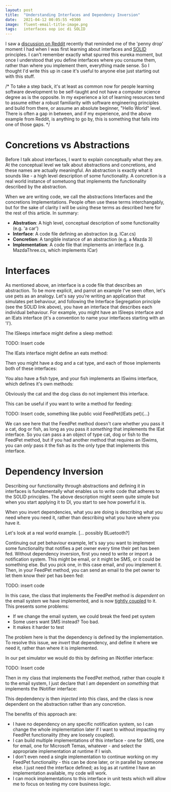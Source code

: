 ```yaml
---
layout: post
title:  "Understanding Interfaces and Dependency Inversion"
date:   2021-04-12 00:05:55 +0300
image:  fluent-email-title-image.png
tags:   interfaces oop ioc di SOLID
---
```


I saw a [discussion on Reddit](https://www.reddit.com/r/dotnet/comments/mdx9ao/question_about_interfaces/) recently that reminded me of the 'penny drop' moment I had when I was first learning about interfaces and [SOLID](https://en.wikipedia.org/wiki/SOLID) principles. I can't remember exactly what spurred this eureka moment, but once I understood that you define interfaces where you consume them, rather than where you implement them, everything made sense. So I thought I'd write this up in case it's useful to anyone else just starting out with this stuff.

/*
To take a step back, it's at least as common now for people learning software development to be self-taught and not have a computer science degree as is the opposite. In my experience a lot of learning resources tend to assume either a robust familiarity with software engineering principles and build from there, or assume an absolute beginner, "Hello World" level. There is often a gap in between, and if my experience, and the above example from Reddit, is anything to go by, this is something that falls into one of those gaps.
*/

# Concretions vs Abstractions
Before I talk about interfaces, I want to explain conceptually what they are. At the conceptual level we talk about abstractions and concretions, and these names are actually meaningful. An abstraction is exactly what it sounds like - a high level description of some functionality. A concretion is a real world instance of sometuong that implements the functionality described by the abstraction.

When we are writing code, we call the abstractions Interfaces and the concretions Implementations. People often use these terms interchangably, but for the sake of clarity I will be using these terms as described here for the rest of this article. In summary:

* **Abstration**: A high level, conceptual description of some functionality (e.g. 'a car')
* **Interface**: A code file defining an abstraction (e.g. ICar.cs)
* **Concretion**: A tangible instance of an abstraction (e.g. a Mazda 3)
* **Implementation**: A code file that implements an interface (e.g. MazdaThree.cs, which implements ICar)

# Interfaces
As mentioned above, an interface is a code file that describes an abstraction. To be more explicit, and parrot an example I've seen often, let's use pets as an analogy. Let's say you're writing an application that simulates pet behaviour, and following the Interface Segregation principle (see the SOLID link above), you have an interface that describes each individual behaviour. For example, you might have an ISleeps interface and an IEats interface (it's a convention to name your interfaces starting with an 'I').

The ISleeps interface might define a sleep method:

TODO: Insert code

The IEats interface might define an eats method:

Then you might have a dog and a cat type, and each of those implements both of these interfaces:

You also have a fish type, and your fish implements an ISwims interface, which defines it's own methods:

Obviously the cat and the dog class do not implement this interface.

This can be useful if you want to write a method for feeding:

TODO: Insert code, something like public void FeedPet(IEats pet){...}

We can see here that the FeedPet method doesn't care whether you pass it a cat, dog or fish, as long as you pass it *something* that implements the IEat interface. So you can pass a an object of type cat, dog or fish to the FeedPet method, but if you had another method that requires an ISwims, you can *only* pass it the fish as its the only type that implements this interface.

# Dependency Inversion
Describing our functionality through abstractions and defining it in interfaces is fundamentally what enables us to write code that adheres to the SOLID principles. The above description might seem quite simple but when you start applying it to DI, you start to see how powerful it is.

When you invert dependencies, what you are doing is describing what you need where you need it, rather than describing what you have where you have it.

Let's look at a real world example. [... possibly BLuetooth?]

Continuing out pet behaviour example, let's say you want to implement some functionality that notifies a pet owner every time their pet has been fed. Without dependency inversion, first you need to write or import a notification system. This might be email, or it might be SMS, or it could be something else. But you pick one, in this case email, and you implement it. Then, in your FeedPet method, you can send an email to the pet owner to let them know their pet has been fed:

TODO: insert code

In this case, the class that implements the FeedPet method is *dependent* on the email system we have implemented, and is now [tightly coupled](https://nordicapis.com/the-difference-between-tight-coupling-and-loose-coupling/) to it. This presents some problems:

* If we change the email system, we could break the feed pet system
* Some users want SMS instead? Too bad.
* It makes it harder to test

The problem here is that the dependency is defined by the implementation. To resolve this issue, we *invert* that dependency, and define it where we need it, rather than where it is implemented.

In our pet simulator we would do this by defining an INotifier interface:

TODO: Insert code

Then in my class that implements the FeedPet method, rather than couple it to the email system, I just declare that I am dependent on *something* that implements the INotifier interface:

This depdendency is then *injected* into this class, and the class is now dependent on the abstraction rather than any concretion.

The benefits of this approach are:

* I have no dependency on any specific notification system, so I can change the whole implementation later if I want to without impacting my FeedPet functionality (they are loosely coupled).
* I can build multiple implementations of this interface - one for SMS, one for email, one for Microsoft Temas, whatever - and select the appropriate implementation at runtime if I wish.
* I don't even need a single implementation to continue working on my FeedPet functionality - this can be done later, or in parallel by someone else. I just need the interface defined; as log as at runtime I have an implementation available, my code will work.
* I can mock implementations to this interface in unit tests which will allow me to focus on testing my core business logic.

